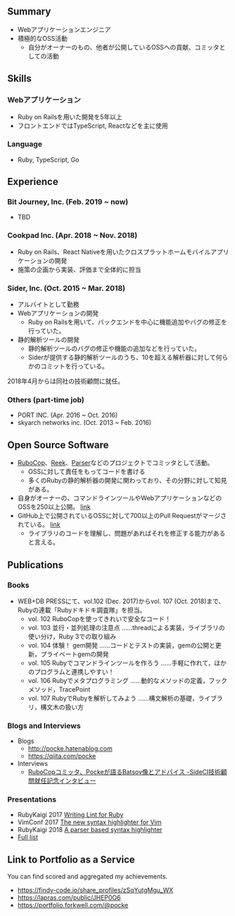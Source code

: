 Summary
---

* Webアプリケーションエンジニア
* 積極的なOSS活動
  * 自分がオーナーのもの、他者が公開しているOSSへの貢献、コミッタとしての活動

Skills
----

### Webアプリケーション

* Ruby on Railsを用いた開発を5年以上
* フロントエンドではTypeScript, Reactなどを主に使用

### Language

* Ruby, TypeScript, Go

Experience
----

### Bit Journey, Inc. (Feb. 2019 ~ now)

* TBD

### Cookpad Inc. (Apr. 2018 ~ Nov. 2018)

* Ruby on Rails、React Nativeを用いたクロスプラットホームモバイルアプリケーションの開発
* 施策の企画から実装、評価まで全体的に担当

### Sider, Inc. (Oct. 2015 ~ Mar. 2018)

* アルバイトとして勤務
* Webアプリケーションの開発
  * Ruby on Railsを用いて、バックエンドを中心に機能追加やバグの修正を行っていた。
* 静的解析ツールの開発
  * 静的解析ツールのバグの修正や機能の追加などを行っていた。
  * Siderが提供する静的解析ツールのうち、10を超える解析器に対して何らかのコミットを行っている。

2018年4月からは同社の技術顧問に就任。

### Others (part-time job)

* PORT INC. (Apr. 2016 ~ Oct. 2016)
* skyarch networks inc. (Oct. 2013 ~ Feb. 2016)

Open Source Software
---

* [RuboCop](https://github.com/rubocop-hq/rubocop)、[Reek](https://github.com/troessner/reek)、[Parser](https://github.com/whitequark/parser)などのプロジェクトでコミッタとして活動。
  * OSSに対して責任をもってコードを書ける
  * 多くのRubyの静的解析器の開発に関わっており、その分野に対して知見がある。
* 自身がオーナーの、コマンドラインツールやWebアプリケーションなどのOSSを250以上公開。 [link](https://github.com/search?q=user%3Apocke+is%3Apublic)
* GitHub上で公開されているOSSに対して700以上のPull Requestがマージされている。 [link](https://github.com/search?q=is%3Apr+author%3Apocke+is%3Amerged+-user%3Apocke+is%3Apublic)
  * ライブラリのコードを理解し、問題があればそれを修正する能力があると言える。

Publications
---

### Books

* WEB+DB PRESSにて、vol.102 (Dec. 2017)からvol. 107 (Oct. 2018)まで、Rubyの連載「Rubyドキドキ調査隊」を担当。
  * vol. 102 RuboCopを使ってきれいで安全なコード！
  * vol. 103 並行・並列処理の注意点 ……threadによる実装，ライブラリの使い分け，Ruby 3での取り組み
  * vol. 104 体験！ gem開発 ……コードとテストの実装，gemの公開と更新，プライベートgemの開発
  * vol. 105 Rubyでコマンドラインツールを作ろう ……手軽に作れて，ほかのプログラムと連携しやすい！
  * vol. 106 Rubyでメタプログラミング ……動的なメソッドの定義，フックメソッド，TracePoint
  * vol. 107 RubyでRubyを解析してみよう ……構文解析の基礎，ライブラリ，構文木の扱い方

### Blogs and Interviews

* Blogs
  * http://pocke.hatenablog.com
  * https://qiita.com/pocke
* Interviews
  * [RuboCopコミッタ、Pockeが語るBatsov像とアドバイス -SideCI技術顧問就任記念インタビュー](https://blog-ja.sideci.com/entry/rubocop-committer-pocke-interview)

### Presentations

- RubyKaigi 2017 [Writing Lint for Ruby](https://speakerdeck.com/pocke/writing-lint-for-ruby)
- VimConf 2017 [The new syntax highlighter for Vim](https://speakerdeck.com/pocke/the-new-syntax-highlighter-for-vim)
- RubyKaigi 2018 [A parser based syntax highlighter](https://speakerdeck.com/pocke/a-parser-based-syntax-highlighter)
- [Full list](https://github.com/pocke/resume/blob/master/talks.md)

Link to Portfolio as a Service
---

You can find scored and aggregated my achievements.

* https://findy-code.io/share_profiles/zSqYutgMgu_WX
* https://lapras.com/public/JHEP0O6
* https://portfolio.forkwell.com/@pocke 
